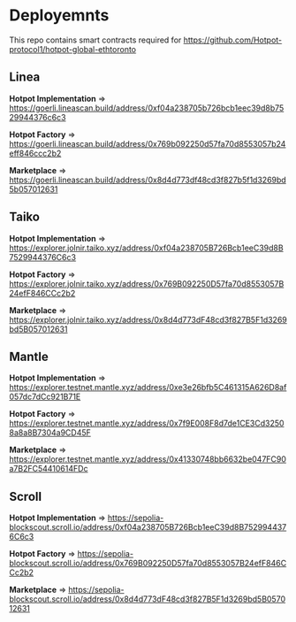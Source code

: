 # Deployemnts
This repo contains smart contracts required for https://github.com/Hotpot-protocol1/hotpot-global-ethtoronto 


## Linea

**Hotpot Implementation** => https://goerli.lineascan.build/address/0xf04a238705b726bcb1eec39d8b7529944376c6c3

**Hotpot Factory** => https://goerli.lineascan.build/address/0x769b092250d57fa70d8553057b24eff846ccc2b2

**Marketplace** => https://goerli.lineascan.build/address/0x8d4d773df48cd3f827b5f1d3269bd5b057012631

## Taiko

**Hotpot Implementation** => https://explorer.jolnir.taiko.xyz/address/0xf04a238705B726Bcb1eeC39d8B7529944376C6c3

**Hotpot Factory** => https://explorer.jolnir.taiko.xyz/address/0x769B092250D57fa70d8553057B24efF846CCc2b2

**Marketplace** => https://explorer.jolnir.taiko.xyz/address/0x8d4d773dF48cd3f827B5F1d3269bd5B057012631

## Mantle

**Hotpot Implementation** => https://explorer.testnet.mantle.xyz/address/0xe3e26bfb5C461315A626D8af057dc7dCc921B71E

**Hotpot Factory** => https://explorer.testnet.mantle.xyz/address/0x7f9E008F8d7de1CE3Cd32508a8a8B7304a9CD45F

**Marketplace** => https://explorer.testnet.mantle.xyz/address/0x41330748bb6632be047FC90a7B2FC54410614FDc

## Scroll

**Hotpot Implementation** => https://sepolia-blockscout.scroll.io/address/0xf04a238705B726Bcb1eeC39d8B7529944376C6c3

**Hotpot Factory** => https://sepolia-blockscout.scroll.io/address/0x769B092250D57fa70d8553057B24efF846CCc2b2

**Marketplace** => https://sepolia-blockscout.scroll.io/address/0x8d4d773dF48cd3f827B5F1d3269bd5B057012631 
